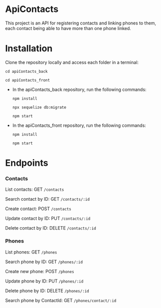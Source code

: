 # ApiContacts

This project is an API for registering contacts and linking phones to them, each contact being able to have more than one phone linked.

# Installation

Clone the repository locally and access each folder in a terminal:

```cd apiContacts_back ```

```cd apiContacts_front ```

- In the apiContacts_back repository, run the following commands:

  ```npm install```
  
  ```npx sequelize db:migrate```
  
  ```npm start```

- In the apiContacts_front repository, run the following commands:

  ```npm install```
  
  ```npm start```

# Endpoints

### Contacts

List contacts: GET ```/contacts```

Search contact by ID: GET ```/contacts/:id```

Create contact: POST ```/contacts```

Update contact by ID: PUT ```/contacts/:id```

Delete contact by ID: DELETE ```/contacts/:id```

### Phones

List phones: GET ```/phones```

Search phone by ID: GET ```/phones/:id```

Create new phone: POST ```/phones```

Update phone by ID: PUT ```/phones/:id```

Delete phone by ID: DELETE ```/phones/:id```

Search phone by ContactId: GET ```/phones/contact/:id```
